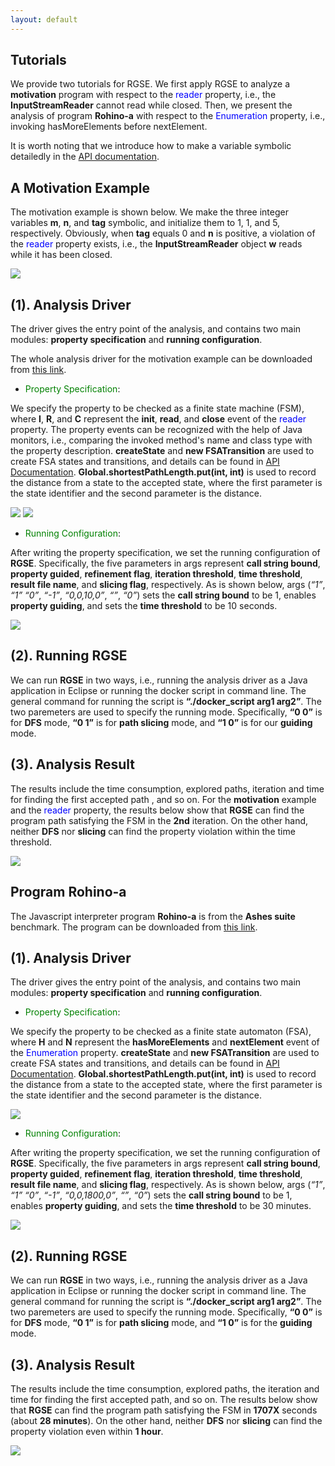 ```yaml
---
layout: default
---
```

## **Tutorials**

We provide two tutorials for RGSE. We first apply RGSE to analyze a **motivation** program with respect to the <font color="#0000FF">reader </font>property, i.e., the **InputStreamReader** cannot read while closed. Then, we present the analysis of program **Rohino-a** with respect to the <font color="#0000FF">Enumeration</font> property, i.e., invoking hasMoreElements before nextElement.

It is worth noting that we introduce how to make a variable symbolic detailedly in the [API documentation](api).

## [](#header-2)**A Motivation Example**

The motivation example is shown below. We make the three integer variables **m**, **n**, and **tag** symbolic, and initialize them to 1, 1, and 5, respectively. Obviously, when **tag** equals 0 and **n** is positive, a violation of the <font color="#0000FF">reader</font> property exists, i.e., the **InputStreamReader** object **w** reads while it has been closed.

![](moti.jpg)

## [](#header-2)**(1). Analysis Driver**

The driver gives the entry point of the analysis, and contains two main modules: **property specification** and **running configuration**.

The whole analysis driver for the motivation example can be downloaded from [this link](https://github.com/jrgse/jrgse/blob/master/TestMotiExamplewithSlicing.java).

*   <p><font color="green">Property Specification</font>:</p>

We specify the property to be checked as a finite state machine (FSM), where **I**, **R**, and **C** represent the **init**, **read**, and **close** event of the <font color="#0000FF">reader</font> property. The property events can be recognized with the help of Java monitors, i.e., comparing the invoked method's name and class type with the property description. **createState** and **new FSATransition** are used to create FSA states and transitions, and details can be found in [API Documentation](api). **Global.shortestPathLength.put(int, int)** is used to record the distance from a state to the accepted state, where the first parameter is the state identifier and the second parameter is the distance.

![](FSA_moti.jpg)
![](FSM.jpg)

*   <p><font color="green">Running Configuration</font>:</p>

After writing the property specification, we set the running configuration of **RGSE**. Specifically, the five parameters in args represent **call string bound**, **property guided**, **refinement flag**, **iteration threshold**, **time threshold**, **result file name**, and **slicing flag**, respectively. As is shown	below, args (*“1”*, *“1”* *“0”*, *“-1”*, *“0,0,10,0”*, *“”*, *“0”*) sets the **call string bound** to be 1, enables **property guiding**, and sets the **time threshold** to be 10 seconds.

![](args_moti.jpg)

## [](#header-2)**(2). Running RGSE**

We can run **RGSE** in two ways, i.e., running the analysis driver as a Java application in Eclipse or running the docker script in command line. The general command for running the script is **“./docker_script arg1 arg2”**. The two paremeters are used to specify the running mode. Specifically, **“0 0”** is for **DFS** mode, **“0 1”** is for **path slicing** mode, and **“1 0”** is for our **guiding** mode.

## [](#header-2)**(3). Analysis Result**

The results include the time consumption, explored paths, iteration and time for finding the first accepted path , and so on. For the **motivation** example and the <font color="#0000FF">reader</font> property, the results below show that **RGSE** can find the program path satisfying the FSM in the **2nd** iteration. On the other hand, neither **DFS** nor **slicing** can find the property violation within the time threshold.

![](moti_result.jpg)

## [](#header-2)**Program Rohino-a**

The Javascript interpreter program **Rohino-a** is from the **Ashes suite** benchmark. The program can be downloaded from [this link](https://github.com/jrgse/jrgse/tree/master/example-rhino).

## [](#header-2)**(1). Analysis Driver**

The driver gives the entry point of the analysis, and contains two main modules: **property specification** and **running configuration**.

*   <p><font color="green">Property Specification</font>:</p>

We specify the property to be checked as a finite state automaton (FSA), where **H** and **N** represent the **hasMoreElements** and **nextElement** event of the <font color="#0000FF">Enumeration</font> property. **createState** and **new FSATransition** are used to create FSA states and transitions, and details can be found in [API Documentation](api.md). **Global.shortestPathLength.put(int, int)** is used to record the distance from a state to the accepted state, where the first parameter is the state identifier and the second parameter is the distance.

![](FSM_specRohino.jpg)

*   <p><font color="green">Running Configuration</font>:</p>

After writing the property specification, we set the running configuration of **RGSE**. Specifically, the five parameters in args represent **call string bound**, **property guided**, **refinement flag**, **iteration threshold**, **time threshold**, **result file name**, and **slicing flag**, respectively. As is shown below, args (*“1”*, *“1”* *“0”*, *“-1”*, *“0,0,1800,0”*, *“”*, *“0”*) sets the **call string bound** to be 1, enables **property guiding**, and sets the **time threshold** to be 30 minutes.

![](args_rohino.jpg)

## [](#header-2)**(2). Running RGSE**

We can run **RGSE** in two ways, i.e., running the analysis driver as a Java application in Eclipse or running the docker script in command line. The general command for running the script is **“./docker_script arg1 arg2”**. The two paremeters are used to specify the running mode. Specifically, **“0 0”** is for **DFS** mode, **“0 1”** is for **path slicing** mode, and **“1 0”** is for the **guiding** mode.

## [](#header-2)**(3). Analysis Result**

The results include the time consumption, explored paths, the iteration and time for finding the first accepted path, and so on. The results below show that **RGSE** can find the program path satisfying the FSM in **1707X** seconds (about **28 minutes**). On the other hand, neither **DFS** nor **slicing** can find the property violation even within **1 hour**.


![](rohino_result.jpg)
